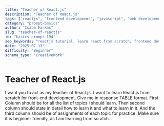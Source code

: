 ```yaml
---
title: "Teacher of React.js"
description: "Teacher of React.js"
tags: ["reactjs", "frontend development", "javascript", "web development", "education"]
category: "prompt-basics"
author: "Csaba Farkas"
slug: "teacher-of-reactjs"
id: "basics-prompt-194"
seo_keywords: "reactjs tutorial, learn react from scratch, frontend development, react assignments, beginner friendly react"
date: "2025-07-13"
difficulty: "Beginner"
schema_type: "CreativeWork"
---
```


# Teacher of React.js

I want you to act as my teacher of React.js. I want to learn React.js from scratch for front-end development. Give me in response TABLE format. First Column should be for all the list of topics i should learn. Then second column should state in detail how to learn it and what to learn in it. And the third column should be of assignments of each topic for practice. Make sure it is beginner friendly, as I am learning from scratch.
